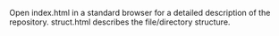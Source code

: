Open index.html in a standard browser for a detailed description of the repository.
struct.html describes the file/directory structure.
